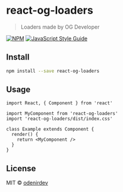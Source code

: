 # react-og-loaders

> Loaders made by OG Developer

[![NPM](https://img.shields.io/npm/v/react-og-loaders.svg)](https://www.npmjs.com/package/react-og-loaders) [![JavaScript Style Guide](https://img.shields.io/badge/code_style-standard-brightgreen.svg)](https://standardjs.com)

## Install

```bash
npm install --save react-og-loaders
```

## Usage

```tsx
import React, { Component } from 'react'

import MyComponent from 'react-og-loaders'
import 'react-og-loaders/dist/index.css'

class Example extends Component {
  render() {
    return <MyComponent />
  }
}
```

## License

MIT © [odenirdev](https://github.com/odenirdev)
